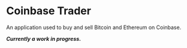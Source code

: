 # Coinbase Trader
An application used to buy and sell Bitcoin and Ethereum on Coinbase.

  
___Currently a work in progress.___
